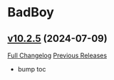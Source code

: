 # BadBoy

## [v10.2.5](https://github.com/funkydude/BadBoy/tree/v10.2.5) (2024-07-09)
[Full Changelog](https://github.com/funkydude/BadBoy/compare/v10.2.4...v10.2.5) [Previous Releases](https://github.com/funkydude/BadBoy/releases)

- bump toc  
